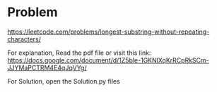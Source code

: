 # Problem

https://leetcode.com/problems/longest-substring-without-repeating-characters/

For explanation, Read the pdf file or visit this link:
https://docs.google.com/document/d/1Z5ble-1GKNlXqKrRCpRkSCm-JJYMaPCTRM4E4qJqVYg/

For Solution, open the Solution.py files